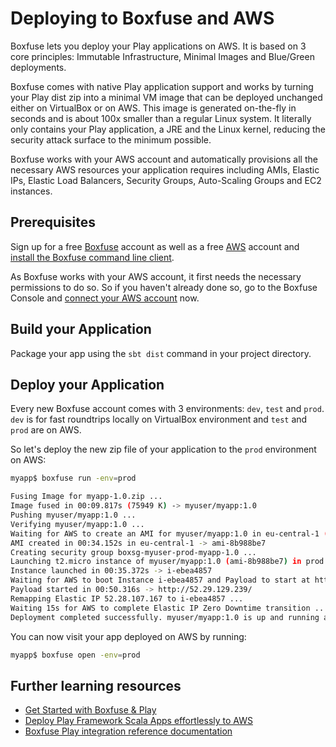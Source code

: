 <!--- Copyright (C) 2009-2016 Lightbend Inc. <https://www.lightbend.com> -->
# Deploying to Boxfuse and AWS

Boxfuse lets you deploy your Play applications on AWS. It is based on 3 core principles: Immutable Infrastructure, Minimal Images and Blue/Green deployments.

Boxfuse comes with native Play application support and works by turning your Play dist zip into a minimal VM image that can be deployed unchanged either on VirtualBox or on AWS. This image is generated on-the-fly in seconds and is about 100x smaller than a regular Linux system. It literally only contains your Play application, a JRE and the Linux kernel, reducing the security attack surface to the minimum possible.

Boxfuse works with your AWS account and automatically provisions all the necessary AWS resources your application requires including AMIs, Elastic IPs, Elastic Load Balancers, Security Groups, Auto-Scaling Groups and EC2 instances.

## Prerequisites

Sign up for a free [Boxfuse](https://boxfuse.com) account as well as a free [AWS](https://aws.amazon.com/free) account and [install the Boxfuse command line client](https://boxfuse.com/getstarted/download).

As Boxfuse works with your AWS account, it first needs the necessary permissions to do so. So if you haven't already done so, go to the Boxfuse Console and [connect your AWS account](https://console.boxfuse.com/#/awsAccount) now.

## Build your Application

Package your app using the `sbt dist` command in your project directory.

## Deploy your Application

Every new Boxfuse account comes with 3 environments: `dev`, `test` and `prod`. `dev` is for fast roundtrips locally on VirtualBox environment and `test` and `prod` are on AWS.

So let's deploy the new zip file of your application to the `prod` environment on AWS:

```bash
myapp$ boxfuse run -env=prod

Fusing Image for myapp-1.0.zip ...
Image fused in 00:09.817s (75949 K) -> myuser/myapp:1.0
Pushing myuser/myapp:1.0 ...
Verifying myuser/myapp:1.0 ...
Waiting for AWS to create an AMI for myuser/myapp:1.0 in eu-central-1 (this may take up to 50 seconds) ...
AMI created in 00:34.152s in eu-central-1 -> ami-8b988be7
Creating security group boxsg-myuser-prod-myapp-1.0 ...
Launching t2.micro instance of myuser/myapp:1.0 (ami-8b988be7) in prod (eu-central-1) ...
Instance launched in 00:35.372s -> i-ebea4857
Waiting for AWS to boot Instance i-ebea4857 and Payload to start at http://52.29.129.239/ ...
Payload started in 00:50.316s -> http://52.29.129.239/
Remapping Elastic IP 52.28.107.167 to i-ebea4857 ...
Waiting 15s for AWS to complete Elastic IP Zero Downtime transition ...
Deployment completed successfully. myuser/myapp:1.0 is up and running at http://myapp-myuser.boxfuse.io/
```

You can now visit your app deployed on AWS by running:

```bash
myapp$ boxfuse open -env=prod
```

## Further learning resources

* [Get Started with Boxfuse & Play](https://boxfuse.com/getstarted/play)
* [Deploy Play Framework Scala Apps effortlessly to AWS](https://boxfuse.com/blog/playframework-aws)
* [Boxfuse Play integration reference documentation](https://boxfuse.com/docs/payloads/play)
